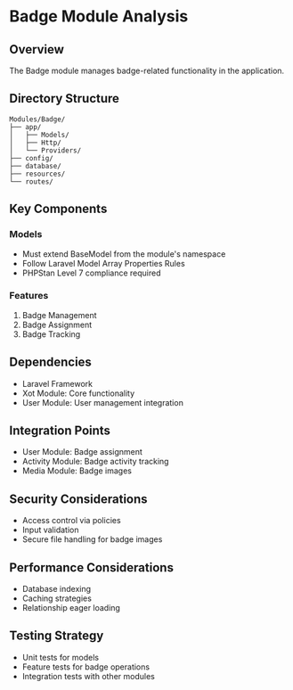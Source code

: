 # Badge Module Analysis

## Overview
The Badge module manages badge-related functionality in the application.

## Directory Structure
```
Modules/Badge/
├── app/
│   ├── Models/
│   ├── Http/
│   └── Providers/
├── config/
├── database/
├── resources/
└── routes/
```

## Key Components

### Models
- Must extend BaseModel from the module's namespace
- Follow Laravel Model Array Properties Rules
- PHPStan Level 7 compliance required

### Features
1. Badge Management
2. Badge Assignment
3. Badge Tracking

## Dependencies
- Laravel Framework
- Xot Module: Core functionality
- User Module: User management integration

## Integration Points
- User Module: Badge assignment
- Activity Module: Badge activity tracking
- Media Module: Badge images

## Security Considerations
- Access control via policies
- Input validation
- Secure file handling for badge images

## Performance Considerations
- Database indexing
- Caching strategies
- Relationship eager loading

## Testing Strategy
- Unit tests for models
- Feature tests for badge operations
- Integration tests with other modules

